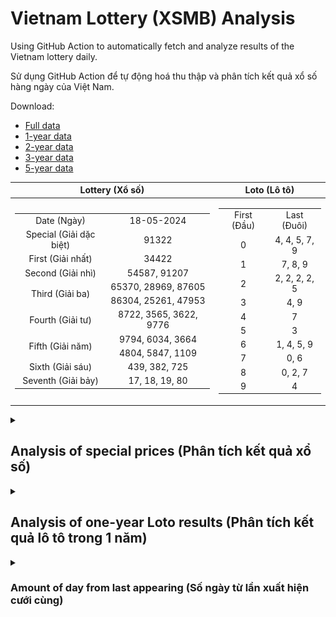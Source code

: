 # Vietnam Lottery (XSMB) Analysis

Using GitHub Action to automatically fetch and analyze results of the Vietnam lottery daily.

Sử dụng GitHub Action để tự động hoá thu thập và phân tích kết quả xổ số hàng ngày của Việt Nam.

Download:

* [Full data](https://raw.githubusercontent.com/khiemdoan/vietnam-lottery-xsmb-analysis/main/results/xsmb.csv)
* [1-year data](https://raw.githubusercontent.com/khiemdoan/vietnam-lottery-xsmb-analysis/main/results/xsmb_1_year.csv)
* [2-year data](https://raw.githubusercontent.com/khiemdoan/vietnam-lottery-xsmb-analysis/main/results/xsmb_2_year.csv)
* [3-year data](https://raw.githubusercontent.com/khiemdoan/vietnam-lottery-xsmb-analysis/main/results/xsmb_3_year.csv)
* [5-year data](https://raw.githubusercontent.com/khiemdoan/vietnam-lottery-xsmb-analysis/main/results/xsmb_5_year.csv)

| Lottery (Xổ số) | Loto (Lô tô) |
| :------------: | :----------: |
| <table><tr><td>Date (Ngày)</td><td>18-05-2024</td></tr><tr><td>Special (Giải dặc biệt)</td><td>91322</td></tr><tr><td>First (Giải nhất)</td><td>34422</td></tr><tr><td>Second (Giải nhì)</td><td>54587, 91207</td></tr><tr><td rowspan="2">Third (Giải ba)</td><td>65370, 28969, 87605</td></tr><tr><td>86304, 25261, 47953</td></tr><tr><td>Fourth (Giải tư)</td><td>8722, 3565, 3622, 9776</td></tr><tr><td rowspan="2">Fifth (Giải năm)</td><td>9794, 6034, 3664</td></tr><tr><td>4804, 5847, 1109</td></tr><tr><td>Sixth (Giải sáu)</td><td>439, 382, 725</td></tr><tr><td>Seventh (Giải bảy)</td><td>17, 18, 19, 80</td></tr></table> | <table><tr><td>First (Đầu)</td><td>Last (Đuôi)</td></tr><tr><td>0</td><td>4, 4, 5, 7, 9</td></tr><tr><td>1</td><td>7, 8, 9</td></tr><tr><td>2</td><td>2, 2, 2, 2, 5</td></tr><tr><td>3</td><td>4, 9</td></tr><tr><td>4</td><td>7</td></tr><tr><td>5</td><td>3</td></tr><tr><td>6</td><td>1, 4, 5, 9</td></tr><tr><td>7</td><td>0, 6</td></tr><tr><td>8</td><td>0, 2, 7</td></tr><tr><td>9</td><td>4</td></tr></table> |

<details>
  <summary><h2>Analysis of special prices (Phân tích kết quả xổ số)</h2></summary>
  <h3>Amount of day from last appearing (Số ngày từ lần xuất hiện cuối cùng)</h3>

  ![Delta](images/special_delta.jpg)

  <h3>Top 10 amount of day from last appearing (Top 10 số lâu chưa xuất hiện)</h3>

  ![Delta top 10](images/special_delta_top_10.jpg)
</details>

<details>
  <summary><h2>Analysis of one-year Loto results (Phân tích kết quả lô tô trong 1 năm)</h2></summary>

  Max: 128. Min: 72.

  Mean: 97.74. Standard deviation: 9.78.

  <h3>Detail (Chi tiết)</h3>

  ![Detail](images/heatmap.jpg)

  <h3>Top 10</h3>

  ![Top 10](images/top-10.jpg)

  <h3>Distribution (Phân bổ)</h3>

  ![Distribution](images/distribution.jpg)
</details>

<details>
  <summary><h3>Amount of day from last appearing (Số ngày từ lần xuất hiện cưới cùng)</h2></summary>

  ![Delta](images/delta.jpg)

  <h3>Top 10 amount of day from last appearing (Top 10 số lâu chưa xuất hiện)</h3>

  ![Delta top 10](images/delta_top_10.jpg)
</details>
